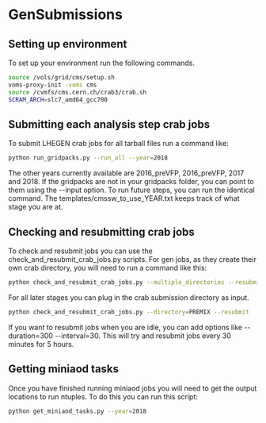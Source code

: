 # GenSubmissions

## Setting up environment

To set up your environment run the following commands.

```bash
source /vols/grid/cms/setup.sh 
voms-proxy-init -voms cms
source /cvmfs/cms.cern.ch/crab3/crab.sh
SCRAM_ARCH=slc7_amd64_gcc700
```

## Submitting each analysis step crab jobs

To submit LHEGEN crab jobs for all tarball files run a command like:

```bash
python run_gridpacks.py --run_all --year=2018
```

The other years currently available are 2016_preVFP, 2016_preVFP, 2017 and 2018. If the gridpacks are not in your gridpacks folder, you can point to them using the --input option. To run future steps, you can run the identical command. The templates/cmssw_to_use_YEAR.txt keeps track of what stage you are at.

## Checking and resubmitting crab jobs

To check and resubmit jobs you can use the check_and_resubmit_crab_jobs.py scripts. For gen jobs, as they create their own crab directory, you will need to run a command like this:

```bash
python check_and_resubmit_crab_jobs.py --multiple_directories --resubmit
```

For all later stages you can plug in the crab submission directory as input.

```bash
python check_and_resubmit_crab_jobs.py --directory=PREMIX --resubmit
```

If you want to resubmit jobs when you are idle, you can add options like --duration=300 --interval=30. This will try and resubmit jobs every 30 minutes for 5 hours.

## Getting miniaod tasks

Once you have finished running miniaod jobs you will need to get the output locations to run ntuples. To do this you can run this script:

```bash
python get_miniaod_tasks.py --year=2018
```

